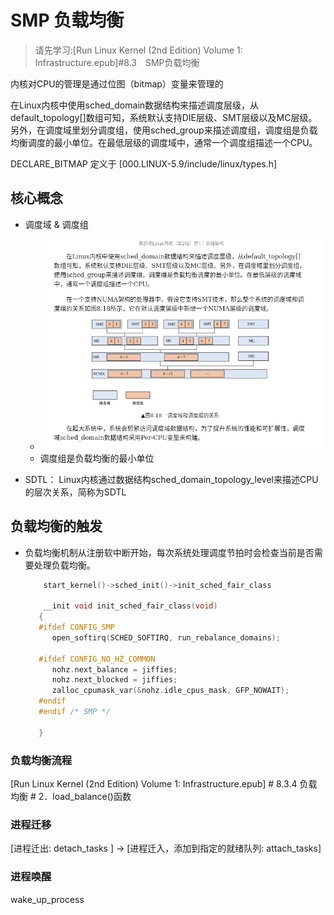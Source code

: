 # SMP 负载均衡
> 请先学习:[Run Linux Kernel (2nd Edition) Volume 1: Infrastructure.epub]#8.3　SMP负载均衡

内核对CPU的管理是通过位图（bitmap）变量来管理的

在Linux内核中使用sched_domain数据结构来描述调度层级，从default_topology[]数组可知，系统默认支持DIE层级、SMT层级以及MC层级。另外，在调度域里划分调度组，使用sched_group来描述调度组，调度组是负载均衡调度的最小单位。在最低层级的调度域中，通常一个调度组描述一个CPU。

DECLARE_BITMAP 定义于 [000.LINUX-5.9/include/linux/types.h]


## 核心概念
- 调度域 & 调度组
  + ![wechat_2025-07-11_103236_467.png](./999.IMGS/wechat_2025-07-11_103236_467.png)
  + 调度组是负载均衡的最小单位


- SDTL： Linux内核通过数据结构sched_domain_topology_level来描述CPU的层次关系，简称为SDTL



## 负载均衡的触发
- 负载均衡机制从注册软中断开始，每次系统处理调度节拍时会检查当前是否需要处理负载均衡。
  ```c
      start_kernel()->sched_init()->init_sched_fair_class

      __init void init_sched_fair_class(void)
     {
     #ifdef CONFIG_SMP
     	open_softirq(SCHED_SOFTIRQ, run_rebalance_domains);
     
     #ifdef CONFIG_NO_HZ_COMMON
     	nohz.next_balance = jiffies;
     	nohz.next_blocked = jiffies;
     	zalloc_cpumask_var(&nohz.idle_cpus_mask, GFP_NOWAIT);
     #endif
     #endif /* SMP */
     
     }
  ```

### 负载均衡流程
[Run Linux Kernel (2nd Edition) Volume 1: Infrastructure.epub] # 8.3.4 负载均衡 # 2．load_balance()函数


### 进程迁移
[进程迁出: detach_tasks ] -> [进程迁入，添加到指定的就绪队列: attach_tasks]


### 进程唤醒
wake_up_process